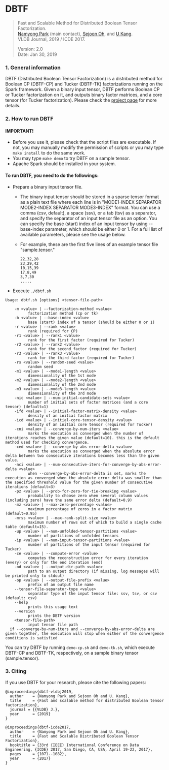 # DBTF

> Fast and Scalable Method for Distributed Boolean Tensor Factorization.<br/>
> [Namyong Park](mailto:namyongp@cs.cmu.edu) (main contact), [Sejoon Oh](mailto:sejun6431@gmail.com), and [U Kang](mailto:ukang@snu.ac.kr).<br/>
> VLDB Journal, 2019 / ICDE 2017.
>
> Version: 2.0<br/>
> Date: Jan 30, 2019<br/>

### 1. General information

DBTF (Distributed Boolean Tensor Factorization) is a distributed method for
Boolean CP (DBTF-CP) and Tucker (DBTF-TK) factorizations running on the Spark framework.
Given a binary input tensor, DBTF performs Boolean CP or Tucker factorization on it,
and outputs binary factor matrices, and a core tensor (for Tucker factorization).
Please check the [project page](https://www.cs.cmu.edu/~namyongp/dbtf/) for more details.

### 2. How to run DBTF

#### IMPORTANT!
- Before you use it, please check that the script files are executable. If not,
you may manually modify the permission of scripts or you may type `make install`
to do the same work.
- You may type `make demo` to try DBTF on a sample tensor.
- Apache Spark should be installed in your system.

#### To run DBTF, you need to do the followings:
- Prepare a binary input tensor file.
    - The binary input tensor should be stored in a sparse tensor format as a plain text file
  where each line is in "MODE1-INDEX SEPARATOR MODE2-INDEX SEPARATOR MODE3-INDEX" format.
  You can use a comma (csv, default), a space (ssv), or a tab (tsv) as a separator, and
  specify the separator of an input tensor file as an option.
  You can specify the base (start) index of an input tensor by using --base-index parameter, which should be either 0 or 1.
  For a full list of available parameters, please see the usage below.

    - For example, these are the first five lines of an example tensor file "sample.tensor."

          22,32,28
          23,29,42
          10,15,39
          17,8,49
          3,7,30
          .....

- Execute ``./dbtf.sh``
```
Usage: dbtf.sh [options] <tensor-file-path>

    -m <value> | --factorization-method <value>
          factorization method (cp or tk)
    -b <value> | --base-index <value>
          base (start) index of a tensor (should be either 0 or 1)
    -r <value> | --rank <value>
          rank (required for CP)
    -r1 <value> | --rank1 <value>
          rank for the first factor (required for Tucker)
    -r2 <value> | --rank2 <value>
          rank for the second factor (required for Tucker)
    -r3 <value> | --rank3 <value>
          rank for the third factor (required for Tucker)
    -rs <value> | --random-seed <value>
          random seed
    -m1 <value> | --mode1-length <value>
          dimensionality of the 1st mode
    -m2 <value> | --mode2-length <value>
          dimensionality of the 2nd mode
    -m3 <value> | --mode3-length <value>
          dimensionality of the 3rd mode
    -nic <value> | --num-initial-candidate-sets <value>
          number of initial sets of factor matrices (and a core tensor) (default=1)
    -ifd <value> | --initial-factor-matrix-density <value>
          density of an initial factor matrix
    -icd <value> | --initial-core-tensor-density <value>
          density of an initial core tensor (required for Tucker)
    -cni <value> | --converge-by-num-iters <value>
          marks the execution as converged when the number of iterations reaches the given value (default=10). this is the default method used for checking convergence.
    -ced <value> | --converge-by-abs-error-delta <value>
          marks the execution as converged when the absolute error delta between two consecutive iterations becomes less than the given value.
    -nci <value> | --num-consecutive-iters-for-converge-by-abs-error-delta <value>
          when --converge-by-abs-error-delta is set, marks the execution as converged when the absolute error delta was smaller than the specified threshold value for the given number of consecutive iterations (default=3)
    -pz <value> | --prob-for-zero-for-tie-breaking <value>
          probability to choose zero when several column values (including zero) have the same error delta (default=0.9)
    -mz <value> | --max-zero-percentage <value>
          maximum percentage of zeros in a factor matrix (default=0.95)
    -mrss <value> | --max-rank-split-size <value>
          maximum number of rows out of which to build a single cache table (default=15).
    -up <value> | --num-unfolded-tensor-partitions <value>
          number of partitions of unfolded tensors
    -ip <value> | --num-input-tensor-partitions <value>
          number of partitions of the input tensor (required for Tucker)
    -ce <value> | --compute-error <value>
          computes the reconstruction error for every iteration (every) or only for the end iteration (end)
    -od <value> | --output-dir-path <value>
          path to an output directory (if missing, log messages will be printed only to stdout)
    -op <value> | --output-file-prefix <value>
          prefix of an output file name
    --tensor-file-separator-type <value>
          separator type of the input tensor file: ssv, tsv, or csv (default: csv)
    --help
          prints this usage text
    --version
          prints the DBTF version
    <tensor-file-path>
          input tensor file path
  if --converge-by-num-iters and --converge-by-abs-error-delta are given together, the execution will stop when either of the convergence conditions is satisfied
```

You can try DBTF by running `demo-cp.sh` and `demo-tk.sh`,
which execute DBTF-CP and DBTF-TK, respectively, on a sample binary tensor (sample.tensor).

### 3. Citing

If you use DBTF for your research, please cite the following papers:

    @inproceedings{dbtf-vldbj2019,
      author    = {Namyong Park and Sejoon Oh and U. Kang},
      title     = {Fast and scalable method for distributed Boolean tensor factorization},
      journal = {{VLDB} J.},
      year      = {2019}
    }

    @inproceedings{dbtf-icde2017,
      author    = {Namyong Park and Sejoon Oh and U. Kang},
      title     = {Fast and Scalable Distributed Boolean Tensor Factorization},
      booktitle = {33rd {IEEE} International Conference on Data Engineering, {ICDE} 2017, San Diego, CA, USA, April 19-22, 2017},
      pages     = {1071--1082},
      year      = {2017}
    }
